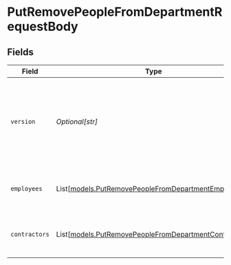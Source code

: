 # PutRemovePeopleFromDepartmentRequestBody


## Fields

| Field                                                                                                                                                                         | Type                                                                                                                                                                          | Required                                                                                                                                                                      | Description                                                                                                                                                                   |
| ----------------------------------------------------------------------------------------------------------------------------------------------------------------------------- | ----------------------------------------------------------------------------------------------------------------------------------------------------------------------------- | ----------------------------------------------------------------------------------------------------------------------------------------------------------------------------- | ----------------------------------------------------------------------------------------------------------------------------------------------------------------------------- |
| `version`                                                                                                                                                                     | *Optional[str]*                                                                                                                                                               | :heavy_minus_sign:                                                                                                                                                            | The current version of the object. See the [versioning guide](https://docs.gusto.com/embedded-payroll/docs/versioning#object-layer) for information on how to use this field. |
| `employees`                                                                                                                                                                   | List[[models.PutRemovePeopleFromDepartmentEmployees](../models/putremovepeoplefromdepartmentemployees.md)]                                                                    | :heavy_minus_sign:                                                                                                                                                            | Array of employees to remove from a department                                                                                                                                |
| `contractors`                                                                                                                                                                 | List[[models.PutRemovePeopleFromDepartmentContractors](../models/putremovepeoplefromdepartmentcontractors.md)]                                                                | :heavy_minus_sign:                                                                                                                                                            | Array of contractors to remove from a department                                                                                                                              |